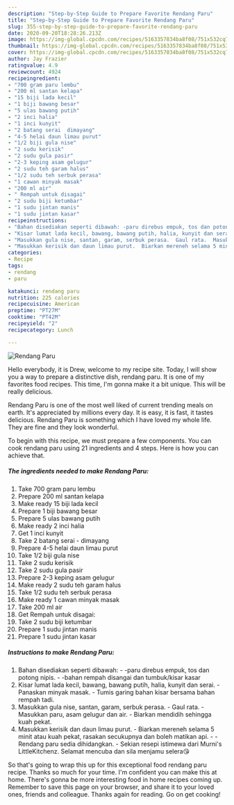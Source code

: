 ```yaml
---
description: "Step-by-Step Guide to Prepare Favorite Rendang Paru"
title: "Step-by-Step Guide to Prepare Favorite Rendang Paru"
slug: 355-step-by-step-guide-to-prepare-favorite-rendang-paru
date: 2020-09-20T18:28:26.213Z
image: https://img-global.cpcdn.com/recipes/5163357834ba8f08/751x532cq70/rendang-paru-resipi-foto-utama.jpg
thumbnail: https://img-global.cpcdn.com/recipes/5163357834ba8f08/751x532cq70/rendang-paru-resipi-foto-utama.jpg
cover: https://img-global.cpcdn.com/recipes/5163357834ba8f08/751x532cq70/rendang-paru-resipi-foto-utama.jpg
author: Jay Frazier
ratingvalue: 4.9
reviewcount: 4924
recipeingredient:
- "700 gram paru lembu"
- "200 ml santan kelapa"
- "15 biji lada kecil"
- "1 biji bawang besar"
- "5 ulas bawang putih"
- "2 inci halia"
- "1 inci kunyit"
- "2 batang serai  dimayang"
- "4-5 helai daun limau purut"
- "1/2 biji gula nise"
- "2 sudu kerisik"
- "2 sudu gula pasir"
- "2-3 keping asam gelugur"
- "2 sudu teh garam halus"
- "1/2 sudu teh serbuk perasa"
- "1 cawan minyak masak"
- "200 ml air"
- " Rempah untuk disagai"
- "2 sudu biji ketumbar"
- "1 sudu jintan manis"
- "1 sudu jintan kasar"
recipeinstructions:
- "Bahan disediakan seperti dibawah: -paru direbus empuk, tos dan potong nipis.  -bahan rempah disangai dan tumbuk/kisar kasar"
- "Kisar lumat lada kecil, bawang, bawang putih, halia, kunyit dan serai.  Panaskan minyak masak.  Tumis garing bahan kisar bersama bahan rempah tadi."
- "Masukkan gula nise, santan, garam, serbuk perasa.  Gaul rata.  Masukkan paru, asam gelugur dan air. Biarkan mendidih sehingga kuah pekat."
- "Masukkan kerisik dan daun limau purut.  Biarkan mereneh selama 5 minit atau kuah pekat, rasakan secukupnya dan boleh matikan api.   Rendang paru sedia dihidangkan.  Sekian resepi istimewa dari Murni&#39;s LittleKitchenz. Selamat mencuba dan sila menjamu selera😘"
categories:
- Recipe
tags:
- rendang
- paru

katakunci: rendang paru 
nutrition: 225 calories
recipecuisine: American
preptime: "PT27M"
cooktime: "PT42M"
recipeyield: "2"
recipecategory: Lunch

---
```



![Rendang Paru](https://img-global.cpcdn.com/recipes/5163357834ba8f08/751x532cq70/rendang-paru-resipi-foto-utama.jpg)

Hello everybody, it is Drew, welcome to my recipe site. Today, I will show you a way to prepare a distinctive dish, rendang paru. It is one of my favorites food recipes. This time, I'm gonna make it a bit unique. This will be really delicious.

Rendang Paru is one of the most well liked of current trending meals on earth. It's appreciated by millions every day. It is easy, it is fast, it tastes delicious. Rendang Paru is something which I have loved my whole life. They are fine and they look wonderful.




To begin with this recipe, we must prepare a few components. You can cook rendang paru using 21 ingredients and 4 steps. Here is how you can achieve that.

<!--inarticleads1-->

##### The ingredients needed to make Rendang Paru:

1. Take 700 gram paru lembu
1. Prepare 200 ml santan kelapa
1. Make ready 15 biji lada kecil
1. Prepare 1 biji bawang besar
1. Prepare 5 ulas bawang putih
1. Make ready 2 inci halia
1. Get 1 inci kunyit
1. Take 2 batang serai - dimayang
1. Prepare 4-5 helai daun limau purut
1. Take 1/2 biji gula nise
1. Take 2 sudu kerisik
1. Take 2 sudu gula pasir
1. Prepare 2-3 keping asam gelugur
1. Make ready 2 sudu teh garam halus
1. Take 1/2 sudu teh serbuk perasa
1. Make ready 1 cawan minyak masak
1. Take 200 ml air
1. Get  Rempah untuk disagai:
1. Take 2 sudu biji ketumbar
1. Prepare 1 sudu jintan manis
1. Prepare 1 sudu jintan kasar




<!--inarticleads2-->

##### Instructions to make Rendang Paru:

1. Bahan disediakan seperti dibawah: - -paru direbus empuk, tos dan potong nipis.  - -bahan rempah disangai dan tumbuk/kisar kasar
1. Kisar lumat lada kecil, bawang, bawang putih, halia, kunyit dan serai.  - Panaskan minyak masak.  - Tumis garing bahan kisar bersama bahan rempah tadi.
1. Masukkan gula nise, santan, garam, serbuk perasa.  - Gaul rata.  - Masukkan paru, asam gelugur dan air. - Biarkan mendidih sehingga kuah pekat.
1. Masukkan kerisik dan daun limau purut.  - Biarkan mereneh selama 5 minit atau kuah pekat, rasakan secukupnya dan boleh matikan api.  -  - Rendang paru sedia dihidangkan.  - Sekian resepi istimewa dari Murni&#39;s LittleKitchenz. Selamat mencuba dan sila menjamu selera😘




So that's going to wrap this up for this exceptional food rendang paru recipe. Thanks so much for your time. I'm confident you can make this at home. There's gonna be more interesting food in home recipes coming up. Remember to save this page on your browser, and share it to your loved ones, friends and colleague. Thanks again for reading. Go on get cooking!
